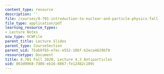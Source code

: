 ```yaml
---
content_type: resource
description: ''
file: /courses/8-701-introduction-to-nuclear-and-particle-physics-fall-2020/863d09687d86eb168867fe12482c189c_MIT8_701f20_lec4.3.pdf
file_type: application/pdf
learning_resource_types:
- Lecture Notes
ocw_type: OCWFile
parent_title: Lecture Slides
parent_type: CourseSection
parent_uid: 75ab9f65-e7ec-e552-10bf-b2eca4629bf0
resourcetype: Document
title: 8.701 Fall 2020, Lecture 4.3 Antiparticles
uid: 863d0968-7d86-eb16-8867-fe12482c189c
---
```

